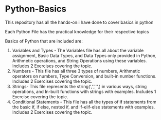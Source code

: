 # Python-Basics
This repository has all the hands-on i have done to cover basics in python

Each Python File has the practical knowledge for their respective topics 

Basics of Python that are included are:
1. Variables and Types - The Variables file has all about the variable assignment, Basic Data Types, and Data Types only provided in Python, Arithmetic operations, and String Operations using these variables. Includes 2 Exercises covering the topic.
2. Numbers - This file has all three 3 types of numbers, Arithmetic operators on numbers, Type Conversion, and built-in number functions. Includes 2 Exercises covering the topic.
3. Strings- This file represents the string(',",''',\) in various ways, string operations, and In-built functions with strings with examples. Includes 1 Exercise covering the topic.
4. Conditional Statements - This file has all the types of if statements from the basic if, if else, nested if, and if-elif-else statements with examples.  Includes 2 Exercises covering the topic.
